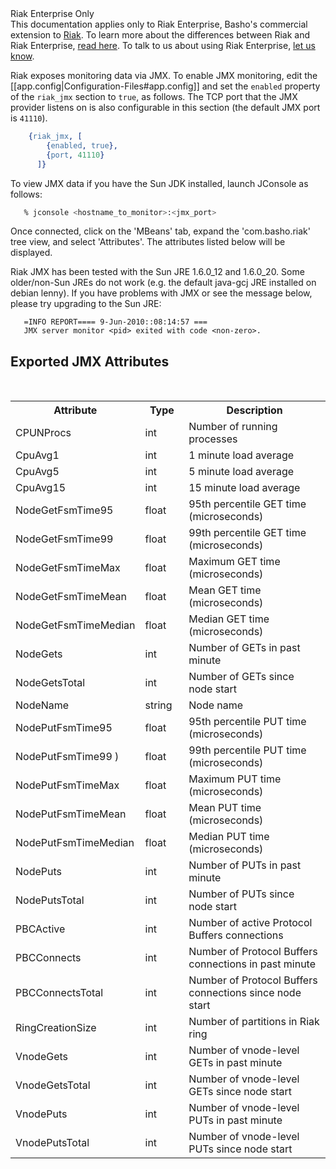 <div class="info"><div class="title">Riak Enterprise Only</div>This documentation applies only to Riak Enterprise, Basho's commercial extension to <a href="http://wiki.basho.com/Riak.html">Riak</a>. To learn more about the differences between Riak and Riak Enterprise, <a href="http://basho.com/products/riak-overview/">read here</a>.  To talk to us about using Riak Enterprise,  <a href="http://info.basho.com/Wiki_Contact.html" target="_blank">let us know</a>.</div>
  

  Riak exposes monitoring data via JMX.  To enable JMX monitoring, edit the
  [[app.config|Configuration-Files#app.config]] and set the ```enabled``` property of the ```riak_jmx```
  section to ```true```, as follows.  The TCP port that the JMX provider listens on
  is also configurable in this section (the default JMX port is ```41110```).

```erlang
    {riak_jmx, [
        {enabled, true},
        {port, 41110}
      ]}
```

   To view JMX data if you have the Sun JDK installed, launch JConsole
   as follows:

```bash
   % jconsole <hostname_to_monitor>:<jmx_port> 
```

   Once connected, click on the 'MBeans' tab, expand the 'com.basho.riak' 
   tree view, and select 'Attributes'.  The attributes listed below will
   be displayed.

   Riak JMX has been tested with the Sun JRE 1.6.0_12 and 1.6.0_20.  Some
   older/non-Sun JREs do not work (e.g. the default java-gcj JRE installed
   on debian lenny).  If you have problems with JMX or see the
   message below, please try upgrading to the Sun JRE:

```text
   =INFO REPORT==== 9-Jun-2010::08:14:57 ===
   JMX server monitor <pid> exited with code <non-zero>.
```

## Exported JMX Attributes 
<br>
<table>
    <tr>
        <th WIDTH="30%">Attribute</th>
        <th WIDTH="15%">Type</th>
        <th WIDTH="55%">Description</th>
    </tr>
    <tr>
        <td>CPUNProcs </td>
        <td>int
		</td>
        <td>Number of running processes      
		</td>
    </tr>
    <tr>
        <td>CpuAvg1 </td>
        <td>int
		</td>
        <td>1 minute load average      
		</td>
    </tr>
    <tr>
        <td>CpuAvg5 </td>
        <td>int
		</td>
        <td>5 minute load average      
		</td>
    </tr>
    <tr>
        <td>CpuAvg15  </td>
        <td>int
		</td>
        <td>15 minute load average                                       
		</td>
    </tr>
    <tr>
        <td>NodeGetFsmTime95 </td>
        <td>float
		</td>
        <td>95th percentile GET time (microseconds)    
		</td>
    </tr>
    <tr>
        <td>NodeGetFsmTime99</td>
        <td>float 
		</td>
        <td>99th percentile GET time (microseconds)           
		</td>
    </tr>
    <tr>
        <td>NodeGetFsmTimeMax</td>
        <td>float
		</td>
        <td>Maximum GET time (microseconds)    
		</td>
    </tr>
    <tr>
        <td>NodeGetFsmTimeMean</td>
        <td>float
		</td>
        <td>Mean GET time (microseconds)    
		</td>
    </tr>
    <tr>
        <td>NodeGetFsmTimeMedian</td>
        <td>float 
		</td>
        <td>Median GET time (microseconds)    
		</td>
    </tr>
    <tr>
        <td>NodeGets</td>
        <td>int
		</td>
        <td>Number of GETs in past minute   
		</td>
    </tr>
    <tr>
        <td>NodeGetsTotal  </td>
        <td>int
		</td>
        <td>Number of GETs since node start    
		</td>
    </tr>
    <tr>
        <td>NodeName</td>
        <td>string
		</td>
        <td>Node name    
		</td>
    </tr>
    <tr>
        <td>NodePutFsmTime95 </td>
        <td>float 
		</td>
        <td>95th percentile PUT time (microseconds)    
		</td>
    </tr>
    <tr>
        <td>NodePutFsmTime99 ) </td>
        <td>float 
		</td>
        <td>99th percentile PUT time (microseconds)    
		</td>
    </tr>
    <tr>
        <td>NodePutFsmTimeMax</td>
        <td>float
		</td>
        <td>Maximum PUT time (microseconds)     
		</td>
    </tr>
    <tr>
        <td>NodePutFsmTimeMean</td>
        <td>float 
		</td>
        <td>Mean PUT time (microseconds)   
		</td>
    </tr>
    <tr>
        <td>NodePutFsmTimeMedian</td>
        <td>float
		</td>
        <td>Median PUT time (microseconds) 
		</td>
    </tr>
    <tr>
        <td>NodePuts</td>
        <td>int
		</td>
        <td>Number of PUTs in past minute   
		</td>
    </tr>
    <tr>
        <td>NodePutsTotal </td>
        <td>int
		</td>
        <td>Number of PUTs since node start      
		</td>
    </tr>
    <tr>
        <td>PBCActive   </td>
        <td>int
		</td>
        <td>Number of active Protocol Buffers connections 
		</td>
    </tr>
    <tr>
        <td>PBCConnects </td>
        <td>int
		</td>
        <td>Number of Protocol Buffers connections in past minute     
		</td>
    </tr>
    <tr>
        <td>PBCConnectsTotal</td>
        <td>int
		</td>
        <td>Number of Protocol Buffers connections since node start 
		</td>
    </tr>
    <tr>
        <td>RingCreationSize </td>
        <td>int
		</td>
        <td>Number of partitions in Riak ring   
		</td>
    </tr>
    <tr>
        <td>VnodeGets  </td>
        <td>int
		</td>
        <td>Number of vnode-level GETs in past minute     
		</td>
    </tr>
    <tr>
        <td>VnodeGetsTotal</td>
        <td>int
		</td>
        <td>Number of vnode-level GETs since node start      
		</td>
    </tr>
    <tr>
        <td>VnodePuts   </td>
        <td>int
		</td>
        <td>Number of vnode-level PUTs in past minute      
		</td>
    </tr>
    <tr>
        <td>VnodePutsTotal</td>
        <td>int
		</td>
        <td>Number of vnode-level PUTs since node start  
		</td>
    </tr>

</table>
